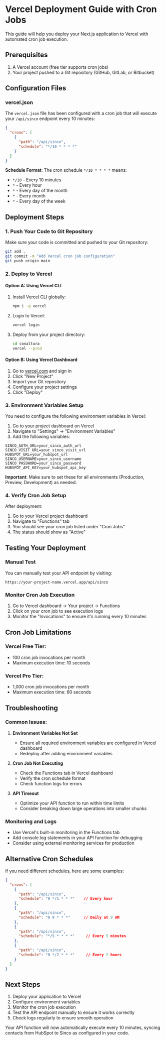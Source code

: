 # Vercel Deployment Guide with Cron Jobs

This guide will help you deploy your Next.js application to Vercel with automated cron job execution.

## Prerequisites

1. A Vercel account (free tier supports cron jobs)
2. Your project pushed to a Git repository (GitHub, GitLab, or Bitbucket)

## Configuration Files

### vercel.json
The `vercel.json` file has been configured with a cron job that will execute your `/api/sinco` endpoint every 10 minutes:

```json
{
  "crons": [
    {
      "path": "/api/sinco",
      "schedule": "*/10 * * * *"
    }
  ]
}
```

**Schedule Format**: The cron schedule `*/10 * * * *` means:
- `*/10` - Every 10 minutes
- `*` - Every hour
- `*` - Every day of the month
- `*` - Every month
- `*` - Every day of the week

## Deployment Steps

### 1. Push Your Code to Git Repository
Make sure your code is committed and pushed to your Git repository:

```bash
git add .
git commit -m "Add Vercel cron job configuration"
git push origin main
```

### 2. Deploy to Vercel

#### Option A: Using Vercel CLI
1. Install Vercel CLI globally:
   ```bash
   npm i -g vercel
   ```

2. Login to Vercel:
   ```bash
   vercel login
   ```

3. Deploy from your project directory:
   ```bash
   cd conaltura
   vercel --prod
   ```

#### Option B: Using Vercel Dashboard
1. Go to [vercel.com](https://vercel.com) and sign in
2. Click "New Project"
3. Import your Git repository
4. Configure your project settings
5. Click "Deploy"

### 3. Environment Variables Setup

You need to configure the following environment variables in Vercel:

1. Go to your project dashboard on Vercel
2. Navigate to "Settings" → "Environment Variables"
3. Add the following variables:

```
SINCO_AUTH_URL=your_sinco_auth_url
SINCO_VISIT_URL=your_sinco_visit_url
HUBSPOT_URL=your_hubspot_url
SINCO_USERNAME=your_sinco_username
SINCO_PASSWORD=your_sinco_password
HUBSPOT_API_KEY=your_hubspot_api_key
```

**Important**: Make sure to set these for all environments (Production, Preview, Development) as needed.

### 4. Verify Cron Job Setup

After deployment:

1. Go to your Vercel project dashboard
2. Navigate to "Functions" tab
3. You should see your cron job listed under "Cron Jobs"
4. The status should show as "Active"

## Testing Your Deployment

### Manual Test
You can manually test your API endpoint by visiting:
```
https://your-project-name.vercel.app/api/sinco
```

### Monitor Cron Job Execution
1. Go to Vercel dashboard → Your project → Functions
2. Click on your cron job to see execution logs
3. Monitor the "Invocations" to ensure it's running every 10 minutes

## Cron Job Limitations

### Vercel Free Tier:
- 100 cron job invocations per month
- Maximum execution time: 10 seconds

### Vercel Pro Tier:
- 1,000 cron job invocations per month
- Maximum execution time: 60 seconds

## Troubleshooting

### Common Issues:

1. **Environment Variables Not Set**
   - Ensure all required environment variables are configured in Vercel dashboard
   - Redeploy after adding environment variables

2. **Cron Job Not Executing**
   - Check the Functions tab in Vercel dashboard
   - Verify the cron schedule format
   - Check function logs for errors

3. **API Timeout**
   - Optimize your API function to run within time limits
   - Consider breaking down large operations into smaller chunks

### Monitoring and Logs

- Use Vercel's built-in monitoring in the Functions tab
- Add console.log statements in your API function for debugging
- Consider using external monitoring services for production

## Alternative Cron Schedules

If you need different schedules, here are some examples:

```json
{
  "crons": [
    {
      "path": "/api/sinco",
      "schedule": "0 */1 * * *"    // Every hour
    },
    {
      "path": "/api/sinco",
      "schedule": "0 9 * * *"      // Daily at 9 AM
    },
    {
      "path": "/api/sinco",
      "schedule": "*/5 * * * *"     // Every 5 minutes
    },
    {
      "path": "/api/sinco",
      "schedule": "0 */2 * * *"     // Every 2 hours
    }
  ]
}
```

## Next Steps

1. Deploy your application to Vercel
2. Configure environment variables
3. Monitor the cron job execution
4. Test the API endpoint manually to ensure it works correctly
5. Check logs regularly to ensure smooth operation

Your API function will now automatically execute every 10 minutes, syncing contacts from HubSpot to Sinco as configured in your code.
